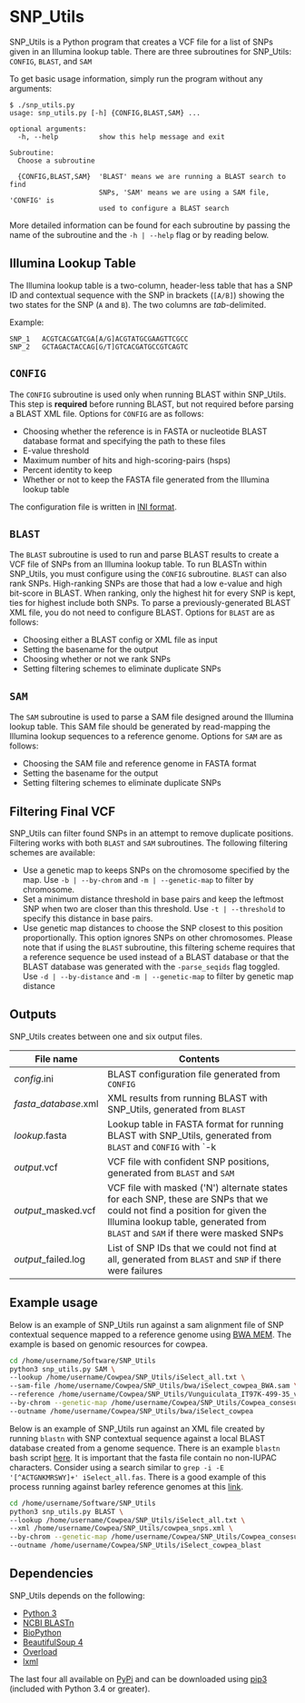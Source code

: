 # SNP_Utils

SNP\_Utils is a Python program that creates a VCF file for a list of SNPs given in an Illumina lookup table. There are three subroutines for SNP\_Utils: `CONFIG`, `BLAST`, and `SAM`

To get basic usage information, simply run the program without any arguments:

```
$ ./snp_utils.py
usage: snp_utils.py [-h] {CONFIG,BLAST,SAM} ...

optional arguments:
  -h, --help          show this help message and exit

Subroutine:
  Choose a subroutine

  {CONFIG,BLAST,SAM}  'BLAST' means we are running a BLAST search to find
                      SNPs, 'SAM' means we are using a SAM file, 'CONFIG' is
                      used to configure a BLAST search
```

More detailed information can be found for each subroutine by passing the name of the subroutine and the `-h | --help` flag or by reading below.

## Illumina Lookup Table

The Illumina lookup table is a two-column, header-less table that has a SNP ID and contextual sequence with the SNP in brackets (`[A/B]`) showing the two states for the SNP (`A` and `B`). The two columns are *tab*-delimited.

Example:

```
SNP_1   ACGTCACGATCGA[A/G]ACGTATGCGAAGTTCGCC
SNP_2   GCTAGACTACCAG[G/T]GTCACGATGCCGTCAGTC
```

## `CONFIG`

The `CONFIG` subroutine is used only when running BLAST within SNP\_Utils. This step is **required** before running BLAST, but not required before parsing a BLAST XML file. Options for `CONFIG` are as follows:

-   Choosing whether the reference is in FASTA or nucleotide BLAST database format and specifying the path to these files
-   E-value threshold
-   Maximum number of hits and high-scoring-pairs (hsps)
-   Percent identity to keep
-   Whether or not to keep the FASTA file generated from the Illumina lookup table

The configuration file is written in [INI format](https://www.wikiwand.com/en/INI_file).

## `BLAST`

The `BLAST` subroutine is used to run and parse BLAST results to create a VCF file of SNPs from an Illumina lookup table. To run BLASTn within SNP\_Utils, you must configure using the `CONFIG` subroutine. `BLAST` can also rank SNPs. High-ranking SNPs are those that had a low e-value and high bit-score in BLAST. When ranking, only the highest hit for every SNP is kept, ties for highest include both SNPs. To parse a previously-generated BLAST XML file, you do not need to configure BLAST. Options for `BLAST` are as follows:

-   Choosing either a BLAST config or XML file as input
-   Setting the basename for the output
-   Choosing whether or not we rank SNPs
-   Setting filtering schemes to eliminate duplicate SNPs

## `SAM`

The `SAM` subroutine is used to parse a SAM file designed around the Illumina lookup table. This SAM file should be generated by read-mapping the Illumina lookup sequences to a reference genome. Options for `SAM` are as follows:

-   Choosing the SAM file and reference genome in FASTA format
-   Setting the basename for the output
-   Setting filtering schemes to eliminate duplicate SNPs

## Filtering Final VCF

SNP\_Utils can filter found SNPs in an attempt to remove duplicate positions. Filtering works with both `BLAST` and `SAM` subroutines. The following filtering schemes are available:
-   Use a genetic map to keeps SNPs on the chromosome specified by the map. Use `-b | --by-chrom` and `-m | --genetic-map` to filter by chromosome.
-   Set a minimum distance threshold in base pairs and keep the leftmost SNP when two are closer than this threshold. Use `-t | --threshold` to specify this distance in base pairs.
-   Use genetic map distances to choose the SNP closest to this position proportionally. This option ignores SNPs on other chromosomes. Please note that if using the `BLAST` subroutine, this filtering scheme requires that a reference sequence be used instead of a BLAST database or that the BLAST database was generated with the `-parse_seqids` flag toggled. Use `-d | --by-distance` and `-m | --genetic-map` to filter by genetic map distance

## Outputs

SNP\_Utils creates between one and six output files.

| File name | Contents |
| --------- | -------- |
| *config*.ini | BLAST configuration file generated from `CONFIG` |
| *fasta*_*database*.xml | XML results from running BLAST with SNP\_Utils, generated from `BLAST` |
| *lookup*.fasta | Lookup table in FASTA format for running BLAST with SNP\_Utils, generated from `BLAST` and `CONFIG` with `-k | --keep-query`
| *output*.vcf | VCF file with confident SNP positions, generated from `BLAST` and `SAM` |
| *output*_masked.vcf | VCF file with masked ('N') alternate states for each SNP, these are SNPs that we could not find a position for given the Illumina lookup table, generated from `BLAST` and `SAM` if there were masked SNPs |
| *output*_failed.log | List of SNP IDs that we could not find at all, generated from `BLAST` and `SNP` if there were failures|

## Example usage

Below is an example of SNP\_Utils run against a sam alignment file of SNP contextual sequence mapped to a reference genome using [BWA MEM](https://github.com/lh3/bwa). The example is based on genomic resources for cowpea.

```bash
cd /home/username/Software/SNP_Utils
python3 snp_utils.py SAM \
--lookup /home/username/Cowpea/SNP_Utils/iSelect_all.txt \
--sam-file /home/username/Cowpea/SNP_Utils/bwa/iSelect_cowpea_BWA.sam \
--reference /home/username/Cowpea/SNP_Utils/Vunguiculata_IT97K-499-35_v1.0.fa \
--by-chrom --genetic-map /home/username/Cowpea/SNP_Utils/Cowpea_consesus_map_plink.txt \
--outname /home/username/Cowpea/SNP_Utils/bwa/iSelect_cowpea
```
Below is an example of SNP\_Utils run against an XML file created by running `blastn` with SNP contextual sequence against a local BLAST database created from a genome sequence. There is an example `blastn` bash script [here](https://github.com/pmorrell/Utilities/blob/master/blastn.sh). It is important that the fasta file contain no non-IUPAC characters. Consider using a search similar to `grep -i -E '[^ACTGNKMRSWY]+' iSelect_all.fas`. There is a good example of this process running against barley reference genomes at this [link](https://github.com/MorrellLAB/morex_reference/tree/master/morex_v2/50k_9k_BOPA_SNP#data-preparation).

```bash
cd /home/username/Software/SNP_Utils
python3 snp_utils.py BLAST \
--lookup /home/username/Cowpea/SNP_Utils/iSelect_all.txt \
--xml /home/username/Cowpea/SNP_Utils/cowpea_snps.xml \
--by-chrom --genetic-map /home/username/Cowpea/SNP_Utils/Cowpea_consesus_map_plink.txt \
--outname /home/username/Cowpea/SNP_Utils/iSelect_cowpea_blast
```

## Dependencies
SNP\_Utils depends on the following:
-   [Python 3](https://www.python.org/downloads/)
-   [NCBI BLASTn](http://blast.ncbi.nlm.nih.gov/Blast.cgi)
-   [BioPython](http://biopython.org/wiki/Biopython)
-   [BeautifulSoup 4](https://www.crummy.com/software/BeautifulSoup/)
-   [Overload](https://pypi.python.org/pypi/overload)
-   [lxml](http://lxml.de/)

The last four all available on [PyPi](https://pypi.python.org/pypi) and can be downloaded using [pip3](https://pip.pypa.io/en/latest/installing/) (included with Python 3.4 or greater).
